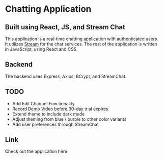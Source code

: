 # Chatting Application

## Built using React, JS, and Stream Chat
This application is a real-time chatting application with authenticated users. It utilizes [Stream](https://getstream.io/chat/) for the chat services. The rest of the application is written in JavaScript, using React and CSS.

## Backend
The backend uses Express, Axios, BCrypt, and StreamChat.

## TODO
- Add Edit Channel Functionality
- Record Demo Video before 30-day trial expires
- Extend theme to include dark mode
- Adjust theming from blue / purple to other color variants
- Add user preferences through StreamChat

## Link
Check out the application here []()
